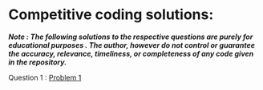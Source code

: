 # Competitive coding solutions:

***Note : The following solutions to the respective questions are purely for educational purposes . The author, however do not control or guarantee the accuracy, relevance, timeliness, or completeness of any  code given in the repository.***

 Question 1 : [Problem 1](http://topcoder.bgcoder.com/print.php?id=745)
 
